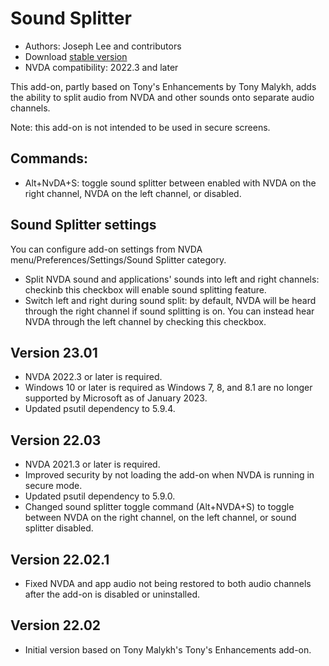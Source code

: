 # Sound Splitter

* Authors: Joseph Lee and contributors
* Download [stable version][1]
* NVDA compatibility: 2022.3 and later

This add-on, partly based on Tony's Enhancements by Tony Malykh, adds the ability to split audio from NVDA and other sounds onto separate audio channels.

Note: this add-on is not intended to be used in secure screens.

## Commands:

* Alt+NvDA+S: toggle sound splitter between enabled with NVDA on the right channel, NVDA on the left channel, or disabled.

## Sound Splitter settings

You can configure add-on settings from NVDA menu/Preferences/Settings/Sound Splitter category.

* Split NVDA sound and applications' sounds into left and right channels: checkinb this checkbox will enable sound splitting feature.
* Switch left and right during sound split: by default, NVDA will be heard through the right channel if sound splitting is on. You can instead hear NVDA through the left channel by checking this checkbox.

## Version 23.01

* NVDA 2022.3 or later is required.
* Windows 10 or later is required as Windows 7, 8, and 8.1 are no longer supported by Microsoft as of January 2023.
* Updated psutil dependency to 5.9.4.

## Version 22.03

* NVDA 2021.3 or later is required.
* Improved security by not loading the add-on when NVDA is running in secure mode.
* Updated psutil dependency to 5.9.0.
* Changed sound splitter toggle command (Alt+NVDA+S) to toggle between NVDA on the right channel, on the left channel, or sound splitter disabled.

## Version 22.02.1

* Fixed NVDA and app audio not being restored to both audio channels after the add-on is disabled or uninstalled.

## Version 22.02

* Initial version based on Tony Malykh's Tony's Enhancements add-on.

[1]: https://addons.nvda-project.org/files/get.php?file=soundsplitter
